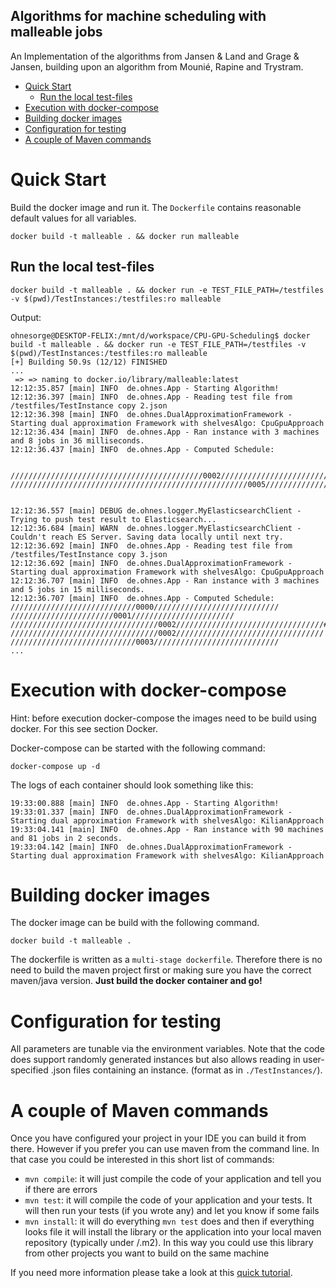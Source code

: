 Algorithms for machine scheduling with malleable jobs
---

An Implementation of the algorithms from Jansen & Land and Grage & Jansen, building upon an algorithm from Mounié, Rapine and Trystram.

- [Quick Start](#quick-start)
  - [Run the local test-files](#run-the-local-test-files)
- [Execution with docker-compose](#execution-with-docker-compose)
- [Building docker images](#building-docker-images)
- [Configuration for testing](#configuration-for-testing)
- [A couple of Maven commands](#a-couple-of-maven-commands)

# Quick Start
Build the docker image and run it. The `Dockerfile` contains reasonable default values for all variables.

```
docker build -t malleable . && docker run malleable
```

## Run the local test-files
```
docker build -t malleable . && docker run -e TEST_FILE_PATH=/testfiles -v $(pwd)/TestInstances:/testfiles:ro malleable
```
Output:
```console
ohnesorge@DESKTOP-FELIX:/mnt/d/workspace/CPU-GPU-Scheduling$ docker build -t malleable . && docker run -e TEST_FILE_PATH=/testfiles -v $(pwd)/TestInstances:/testfiles:ro malleable
[+] Building 50.9s (12/12) FINISHED
...
 => => naming to docker.io/library/malleable:latest 
12:12:35.857 [main] INFO  de.ohnes.App - Starting Algorithm!
12:12:36.397 [main] INFO  de.ohnes.App - Reading test file from /testfiles/TestInstance copy 2.json
12:12:36.398 [main] INFO  de.ohnes.DualApproximationFramework - Starting dual approximation Framework with shelvesAlgo: CpuGpuApproach
12:12:36.434 [main] INFO  de.ohnes.App - Ran instance with 3 machines and 8 jobs in 36 milliseconds.
12:12:36.437 [main] INFO  de.ohnes.App - Computed Schedule: 


///////////////////////////////////////////0002///////////////////////////////////////////###########################################0001###########################################/////////////////////////////////////////////////////0007/////////////////////////////////////////////////////#####################################################0006#####################################################
/////////////////////////////////////////////////////0005/////////////////////////////////////////////////////#####################################################0004#####################################################///////////////////////////////////////////0003///////////////////////////////////////////###########################################0000###########################################


12:12:36.557 [main] DEBUG de.ohnes.logger.MyElasticsearchClient - Trying to push test result to Elasticsearch...
12:12:36.684 [main] WARN  de.ohnes.logger.MyElasticsearchClient - Couldn't reach ES Server. Saving data locally until next try.
12:12:36.692 [main] INFO  de.ohnes.App - Reading test file from /testfiles/TestInstance copy 3.json
12:12:36.692 [main] INFO  de.ohnes.DualApproximationFramework - Starting dual approximation Framework with shelvesAlgo: CpuGpuApproach
12:12:36.707 [main] INFO  de.ohnes.App - Ran instance with 3 machines and 5 jobs in 15 milliseconds.
12:12:36.707 [main] INFO  de.ohnes.App - Computed Schedule: 
////////////////////////////0000////////////////////////////
///////////////////////0001///////////////////////
/////////////////////////////////0002/////////////////////////////////##################0004##################
/////////////////////////////////0002/////////////////////////////////
////////////////////////////0003////////////////////////////
...
```

# Execution with docker-compose
Hint: before execution docker-compose the images need to be build using docker. For this see section Docker.

Docker-compose can be started with the following command:
```
docker-compose up -d
```

The logs of each container should look something like this:
```
19:33:00.888 [main] INFO  de.ohnes.App - Starting Algorithm!
19:33:01.337 [main] INFO  de.ohnes.DualApproximationFramework - Starting dual approximation Framework with shelvesAlgo: KilianApproach
19:33:04.141 [main] INFO  de.ohnes.App - Ran instance with 90 machines and 81 jobs in 2 seconds.
19:33:04.142 [main] INFO  de.ohnes.DualApproximationFramework - Starting dual approximation Framework with shelvesAlgo: KilianApproach
```

# Building docker images
The docker image can be build with the following command.
```
docker build -t malleable .
```
The dockerfile is written as a `multi-stage dockerfile`. Therefore there is no need to build the maven project first or making sure you have the correct maven/java version. **Just build the docker container and go!**

# Configuration for testing

All parameters are tunable via the environment variables. Note that the code does support randomly generated instances but also allows reading in user-specified .json files containing an instance. (format as in `./TestInstances/`).


# A couple of Maven commands

Once you have configured your project in your IDE you can build it from there. However if you prefer you can use maven from the command line. In that case you could be interested in this short list of commands:

* `mvn compile`: it will just compile the code of your application and tell you if there are errors
* `mvn test`: it will compile the code of your application and your tests. It will then run your tests (if you wrote any) and let you know if some fails
* `mvn install`: it will do everything `mvn test` does and then if everything looks file it will install the library or the application into your local maven repository (typically under <USER FOLDER>/.m2). In this way you could use this library from other projects you want to build on the same machine

If you need more information please take a look at this [quick tutorial](https://maven.apache.org/guides/getting-started/maven-in-five-minutes.html).
